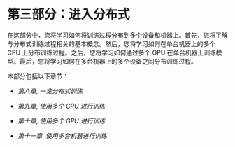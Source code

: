 # 第三部分：进入分布式

在这部分中，您将学习如何将训练过程分布到多个设备和机器上。首先，您将了解与分布式训练过程相关的基本概念。然后，您将学习如何在单台机器上的多个 CPU 上分布训练过程。之后，您将学习如何通过多个 GPU 在单台机器上训练模型。最后，您将学习如何在多台机器上的多个设备之间分布训练过程。

本部分包括以下章节：

+   *第八章*, *一览分布式训练*

+   *第九章*, *使用多个 CPU 进行训练*

+   *第十章*, *使用多个 GPU 进行训练*

+   *第十一章*, *使用多台机器进行训练*
